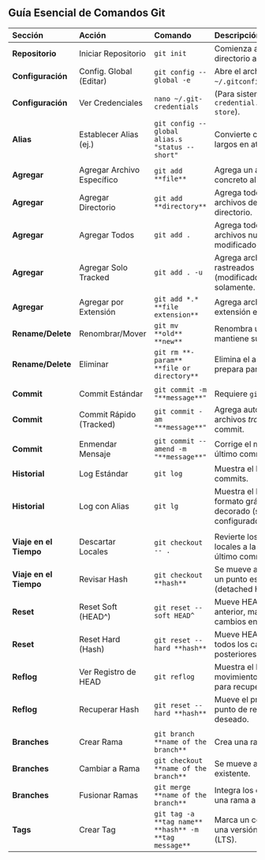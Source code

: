 ## Guía Esencial de Comandos Git

| Sección | Acción | Comando | Descripción |
| :--- | :--- | :--- | :--- |
| **Repositorio** | Iniciar Repositorio | `git init` | Comienza a rastrear el directorio actual. |
| **Configuración** | Config. Global (Editar) | `git config --global -e` | Abre el archivo `~/.gitconfig` en tu editor. |
| **Configuración** | Ver Credenciales | `nano ~/.git-credentials` | (Para sistemas que usan `credential.helper = store`). |
| **Alias** | Establecer Alias (ej.) | `git config --global alias.s "status --short"` | Convierte comandos largos en atajos. |
| | | | |
| **Agregar** | Agregar Archivo Específico | `git add **file**` | Agrega un archivo concreto al Staging. |
| **Agregar** | Agregar Directorio | `git add **directory**` | Agrega todos los archivos dentro del directorio. |
| **Agregar** | Agregar Todos | `git add .` | Agrega todos los archivos nuevos y modificados. |
| **Agregar** | Agregar Solo Tracked | `git add . -u` | Agrega archivos rastreados (modificados/eliminados) solamente. |
| **Agregar** | Agregar por Extensión | `git add *.* **file extension**` | Agrega archivos con una extensión específica. |
| **Rename/Delete** | Renombrar/Mover | `git mv **old** **new**` | Renombra un archivo y mantiene su historial. |
| **Rename/Delete** | Eliminar | `git rm **-param** **file or directory**` | Elimina el archivo y lo prepara para el commit. |
| | | | |
| **Commit** | Commit Estándar | `git commit -m "**message**"` | Requiere `git add` previo. |
| **Commit** | Commit Rápido (Tracked)| `git commit -am "**message**"` | Agrega automáticamente archivos *tracked* y hace commit. |
| **Commit** | Enmendar Mensaje | `git commit --amend -m "**message**"` | Corrige el mensaje del último commit. |
| **Historial** | Log Estándar | `git log` | Muestra el historial de commits. |
| **Historial** | Log con Alias | `git lg` | Muestra el log con formato gráfico y decorado (si el alias está configurado). |
| | | | |
| **Viaje en el Tiempo** | Descartar Locales | `git checkout -- .` | Revierte los archivos locales a la versión del último commit. |
| **Viaje en el Tiempo** | Revisar Hash | `git checkout **hash**` | Se mueve al código en un punto específico (detached HEAD). |
| **Reset** | Reset Soft (HEAD^) | `git reset --soft HEAD^` | Mueve HEAD al commit anterior, manteniendo cambios en Staging. |
| **Reset** | Reset Hard (Hash) | `git reset --hard **hash**` | Mueve HEAD y elimina todos los cambios posteriores a ese hash. |
| **Reflog** | Ver Registro de HEAD | `git reflog` | Muestra el historial de movimientos de HEAD para recuperación. |
| **Reflog** | Recuperar Hash | `git reset --hard **hash**` | Mueve el proyecto al punto de referencia deseado. |
| | | | |
| **Branches**| Crear Rama | `git branch **name of the branch**` | Crea una rama nueva. |
| **Branches**| Cambiar a Rama | `git checkout **name of the branch**` | Se mueve a una rama existente. |
| **Branches**| Fusionar Ramas | `git merge **name of the branch**` | Integra los cambios de una rama a la actual. |
| **Tags** | Crear Tag | `git tag -a **tag name** **hash** -m **tag message**` | Marca un commit como una versión estable (LTS). |
